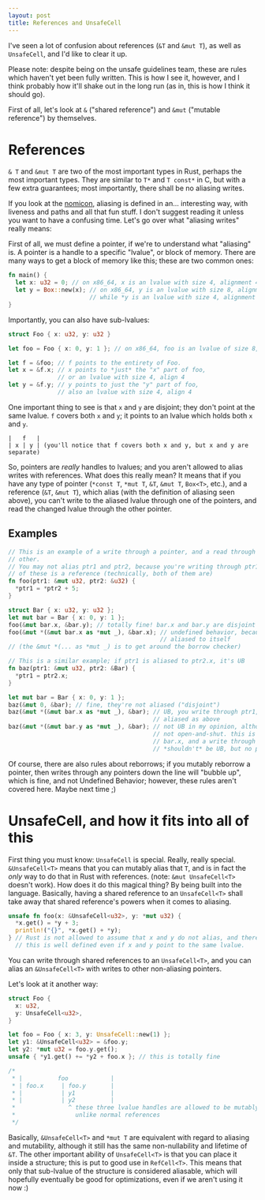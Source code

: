 ```yaml
---
layout: post
title: References and UnsafeCell
---
```


I've seen a lot of confusion about references (`&T` and `&mut T`), as well as
`UnsafeCell`, and I'd like to clear it up.

Please note: despite being on the unsafe guidelines team, these are rules which
haven't yet been fully written. This is how I see it, however, and I think
probably how it'll shake out in the long run (as in, this is how I think it
should go).

First of all, let's look at `&` ("shared reference") and `&mut` ("mutable
reference") by themselves.

# References

`& T` and `&mut T` are two of the most important types in Rust, perhaps the most
important types. They are similar to `T*` and `T const*` in C, but with a few
extra guarantees; most importantly, there shall be no aliasing writes.

If you look at the [nomicon][nomicon-alias], aliasing is defined in an...
interesting way, with liveness and paths and all that fun stuff. I don't suggest
reading it unless you want to have a confusing time. Let's go over what
"aliasing writes" really means:

First of all, we must define a pointer, if we're to understand what "aliasing"
is. A pointer is a handle to a specific "lvalue", or block of memory. There are
many ways to get a block of memory like this; these are two common ones:

```rust
fn main() {
  let x: u32 = 0; // on x86_64, x is an lvalue with size 4, alignment 4
  let y = Box::new(x); // on x86_64, y is an lvalue with size 8, alignment 8
                       // while *y is an lvalue with size 4, alignment 4
}
```

Importantly, you can also have sub-lvalues:

```rust
struct Foo { x: u32, y: u32 }

let foo = Foo { x: 0, y: 1 }; // on x86_64, foo is an lvalue of size 8, align 4

let f = &foo; // f points to the entirety of Foo.
let x = &f.x; // x points to *just* the "x" part of foo,
              // or an lvalue with size 4, align 4
let y = &f.y; // y points to just the "y" part of foo,
              // also an lvalue with size 4, align 4
```

One important thing to see is that `x` and `y` are disjoint; they don't point at
the same lvalue. `f` covers both `x` and `y`; it points to an lvalue which holds
both `x` and `y`.

```
|   f   |
| x | y | (you'll notice that f covers both x and y, but x and y are separate)
```

So, pointers are *really* handles to lvalues; and you aren't allowed to alias
writes with references. What does this really mean?  It means that if you have
any type of pointer (`*const T`, `*mut T`, `&T`, `&mut T`, `Box<T>`, etc.), and
a reference (`&T`, `&mut T`), which alias (with the definition of aliasing seen
above), you can't write to the aliased lvalue through one of the pointers,
and read the changed lvalue through the other pointer.

## Examples

```rust
// This is an example of a write through a pointer, and a read through the
// other.
// You may not alias ptr1 and ptr2, because you're writing through ptr1, and one
// of these is a reference (technically, both of them are)
fn foo(ptr1: &mut u32, ptr2: &u32) {
  *ptr1 = *ptr2 + 5;
}

struct Bar { x: u32, y: u32 };
let mut bar = Bar { x: 0, y: 1 };
foo(&mut bar.x, &bar.y); // totally fine! bar.x and bar.y are disjoint lvalues
foo(&mut *(&mut bar.x as *mut _), &bar.x); // undefined behavior, because bar.x is
                                           // aliased to itself
// (the &mut *(... as *mut _) is to get around the borrow checker)

// This is a similar example; if ptr1 is aliased to ptr2.x, it's UB
fn baz(ptr1: &mut u32, ptr2: &Bar) {
  *ptr1 = ptr2.x;
}

let mut bar = Bar { x: 0, y: 1 };
baz(&mut 0, &bar); // fine, they're not aliased ("disjoint")
baz(&mut *(&mut bar.x as *mut _), &bar); // UB, you write through ptr1, and they're
                                         // aliased as above
baz(&mut *(&mut bar.y as *mut _), &bar); // not UB in my opinion, although definitely
                                         // not open-and-shut. this is a read from
                                         // bar.x, and a write through bar.y, which
                                         // *shouldn't* be UB, but no promises
```

Of course, there are also rules about reborrows; if you mutably reborrow a
pointer, then writes through any pointers down the line will "bubble up", which
is fine, and not Undefined Behavior; however, these rules aren't covered here.
Maybe next time ;)

# UnsafeCell, and how it fits into all of this

First thing you must know: `UnsafeCell` is special. Really, really special.
`&UnsafeCell<T>` means that you can mutably alias that `T`, and is in fact the
*only* way to do that in Rust with references. (note: `&mut UnsafeCell<T>`
doesn't work). How does it do this magical thing? By being built into the
language.  Basically, having a shared reference to an `UnsafeCell<T>` shall take
away that shared reference's powers when it comes to aliasing.

```rust
unsafe fn foo(x: &UnsafeCell<u32>, y: *mut u32) {
  *x.get() = *y + 3;
  println!("{}", *x.get() + *y);
} // Rust is not allowed to assume that x and y do not alias, and therefore,
  // this is well defined even if x and y point to the same lvalue.
```

You can write through shared references to an `UnsafeCell<T>`, and you can alias
an `&UnsafeCell<T>` with writes to other non-aliasing pointers.

Let's look at it another way:

```rust
struct Foo {
  x: u32,
  y: UnsafeCell<u32>,
}

let foo = Foo { x: 3, y: UnsafeCell::new(1) };
let y1: &UnsafeCell<u32> = &foo.y;
let y2: *mut u32 = foo.y.get();
unsafe { *y1.get() += *y2 + foo.x }; // this is totally fine

/*
 * |          foo            |
 * | foo.x     | foo.y       |
 * |           | y1          |
 * |           | y2          |
 *               ^ these three lvalue handles are allowed to be mutably aliased
 *                 unlike normal references
 */
```

Basically, `&UnsafeCell<T>` and `*mut T` are equivalent with regard to aliasing
and mutability, although it still has the same non-nullability and lifetime of
`&T`. The other important ability of `UnsafeCell<T>` is that you can place it
inside a structure; this is put to good use in `RefCell<T>`. This means that
only that sub-lvalue of the structure is considered aliasable, which will
hopefully eventually be good for optimizations, even if we aren't using it now
:)


[nomicon-alias]: https://doc.rust-lang.org/nomicon/references.html
